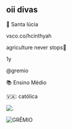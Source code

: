 ## oii divas
 📌 Santa lúcia
  
 vsco.co/hcinthyah
  
  agriculture never stops💚
  
 1y
  
 @gremio
  
📚 Ensino Médio
  
🇻🇦: católica

![.](https://media.tenor.com/Hy1g-wmN76EAAAAi/click-here-down-there.gif)

![GRÊMIO](https://media1.tenor.com/m/GCH4jHkF7l0AAAAd/su%C3%A1rez-luisito.gif)
